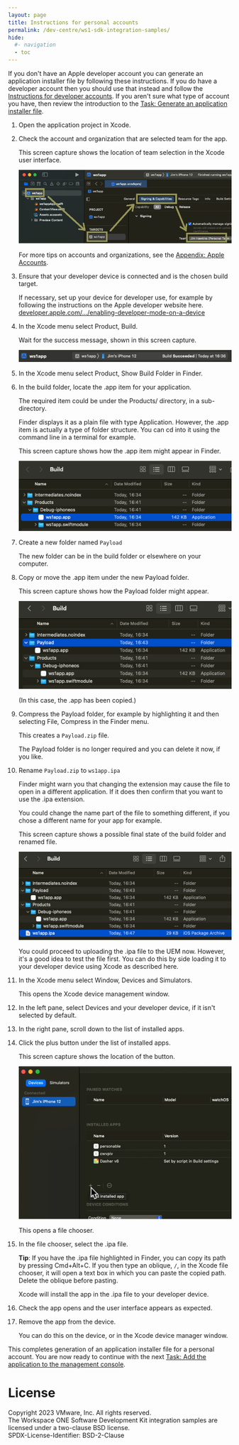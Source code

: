 ```yaml
---
layout: page
title: Instructions for personal accounts
permalink: /dev-centre/ws1-sdk-integration-samples/
hide:
  #- navigation
  - toc
---
```


If you don't have an Apple developer account you can generate an application
installer file by following these instructions. If you do have a developer
account then you should use that instead and follow the
[Instructions for developer accounts](../01Instructions-for-developer-accounts/readme.md).
If you aren't sure what type of account you have, then review the introduction
to the [Task: Generate an application installer file](../readme.md).

1.  Open the application project in Xcode.

2.  Check the account and organization that are selected team for the app.

    This screen capture shows the location of team selection in the Xcode user
    interface.

    ![**Screen Capture:** Xcode select team](Screen_XcodeTeam_Personal.png)

    For more tips on accounts and organizations, see the
    [Appendix: Apple Accounts](../../21Appendix_Apple-Accounts/readme.md).

3.  Ensure that your developer device is connected and is the chosen build
    target.

    If necessary, set up your device for developer use, for example by following
    the instructions on the Apple developer website here.  
    [developer.apple.com/…/enabling-developer-mode-on-a-device](https://developer.apple.com/documentation/xcode/enabling-developer-mode-on-a-device)

4.  In the Xcode menu select Product, Build.

    Wait for the success message, shown in this screen capture.

    ![**Screen Capture:** Xcode build succeeded](Screen_XcodeBuildSucceeded.png)

5.  In the Xcode menu select Product, Show Build Folder in Finder.

6.  In the build folder, locate the .app item for your application.

    The required item could be under the Products/ directory, in a
    sub-directory.

    Finder displays it as a plain file with type Application. However, the .app
    item is actually a type of folder structure. You can cd into it using the
    command line in a terminal for example.

    This screen capture shows how the .app item might appear in Finder.

    ![**Screen Capture:** Build folder in Finder](Screen_FinderBuildFolder.png)

7.  Create a new folder named `Payload`

    The new folder can be in the build folder or elsewhere on your computer.

8.  Copy or move the .app item under the new Payload folder.

    This screen capture shows how the Payload folder might appear.

    ![**Screen Capture:** Payload folder in Finder](Screen_FinderPayloadFolder.png)

    (In this case, the .app has been copied.)

9.  Compress the Payload folder, for example by highlighting it and then
    selecting File, Compress in the Finder menu.

    This creates a `Payload.zip` file.

    The Payload folder is no longer required and you can delete it now, if you
    like.

10. Rename `Payload.zip` to `ws1app.ipa`

    Finder might warn you that changing the extension may cause the file to open
    in a different application. If it does then confirm that you want to use the
    .ipa extension.

    You could change the name part of the file to something different, if you
    chose a different name for your app for example.

    This screen capture shows a possible final state of the build folder and
    renamed file.

    ![**Screen Capture:** Build folder with application package in Finder](Screen_FinderBuildFolderWithIPA.png)

    You could proceed to uploading the .ipa file to the UEM now. However, it's a
    good idea to test the file first. You can do this by side loading it to your
    developer device using Xcode as described here.

11. In the Xcode menu select Window, Devices and Simulators.

    This opens the Xcode device management window.

12. In the left pane, select Devices and your developer device, if it isn't
    selected by default.

13. In the right pane, scroll down to the list of installed apps.

14. Click the plus button under the list of installed apps.

    This screen capture shows the location of the button.

    ![**Screen Capture:** Xcode add app to device](Screen_XcodeInstallApp.png)

    This opens a file chooser.

15. In the file chooser, select the .ipa file.

    **Tip**: If you have the .ipa file highlighted in Finder, you can copy its
    path by pressing Cmd+Alt+C. If you then type an oblique, `/`, in the Xcode
    file chooser, it will open a text box in which you can paste the copied
    path. Delete the oblique before pasting.

    Xcode will install the app in the .ipa file to your developer device.

16. Check the app opens and the user interface appears as expected.

17. Remove the app from the device.

    You can do this on the device, or in the Xcode device manager window.

This completes generation of an application installer file for a personal
account. You are now ready to continue with the next
[Task: Add the application to the management console](../../05Task_Add-the-application-to-the-management-console/readme.md).

# License
Copyright 2023 VMware, Inc. All rights reserved.  
The Workspace ONE Software Development Kit integration samples are licensed
under a two-clause BSD license.  
SPDX-License-Identifier: BSD-2-Clause
